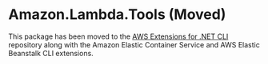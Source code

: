 # Amazon.Lambda.Tools (Moved)

This package has been moved to the [AWS Extensions for .NET CLI](https://github.com/aws/aws-extensions-for-dotnet-cli) repository 
along with the Amazon Elastic Container Service and AWS Elastic Beanstalk CLI extensions.

